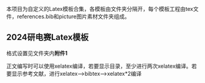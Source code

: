 

本项目为自定义的Latex模板合集，各模板由文件夹分隔开，每个模板工程由tex文件，references.bib和picture图片素材文件夹组成。

## 2024研电赛Latex模板

格式设置见文件夹内**附件1**

正文编写时可以使用xelatex编译，若要显示目录，至少进行两次xelatex编译。若要显示参考文献，进行xelatex-->bibtex-->xelatex*2编译